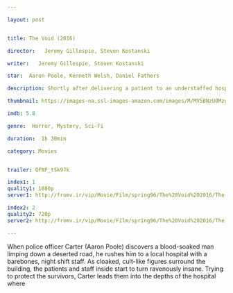 ```yaml
---

layout: post


title: The Void (2016)

director:   Jeremy Gillespie, Steven Kostanski

writer:   Jeremy Gillespie, Steven Kostanski

star:  Aaron Poole, Kenneth Welsh, Daniel Fathers 

description: Shortly after delivering a patient to an understaffed hospital, a police officer experiences strange and violent occurrences seemingly linked to a group of mysterious hooded figures.

thumbnail: https://images-na.ssl-images-amazon.com/images/M/MV5BNzU0MzgxMjAtYjU0NC00ZWYyLTljZWUtNTRkNzBhZTYwYzY4XkEyXkFqcGdeQXVyMTM2MzgyOTU@._V1_QL50_.jpg

imdb: 5.8

genre:  Horror, Mystery, Sci-Fi 

duration:  1h 30min

category: Movies


trailer: QFNF_tSk97k

index1: 1
quality1: 1080p
server1: http://fromv.ir/vip/Movie/Film/spring96/The%20Void%202016/The.Void.2016.1080p.6CH.ShAaNiG%5BFromAnime%5D.mkv

index2: 2
quality2: 720p
server2: http://fromv.ir/vip/Movie/Film/spring96/The%20Void%202016/The.Void.2016.720p.ShAaNiG%5BFromAnime%5D.mkv

---
```


When police officer Carter (Aaron Poole) discovers a blood-soaked man limping down a deserted road, he rushes him to a local hospital with a barebones, night shift staff. As cloaked, cult-like figures surround the building, the patients and staff inside start to turn ravenously insane. Trying to protect the survivors, Carter leads them into the depths of the hospital where 